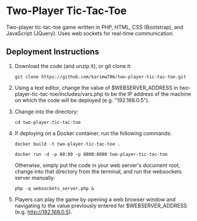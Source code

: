 # Two-Player Tic-Tac-Toe
Two-player tic-tac-toe game written in PHP, HTML, CSS (Bootstrap), and JavaScript (JQuery). Uses web sockets for real-time communication.

## Deployment Instructions

1. Download the code (and unzip it), or git clone it:

    ```git clone https://github.com/karimw786/two-player-tic-tac-toe.git```

1. Using a text editor, change the value of $WEBSERVER_ADDRESS in two-player-tic-tac-toe/includes/vars.php to be the IP address of the machine on which the code will be deployed (e.g. "192.168.0.5").

1. Change into the directory:

    ```cd two-player-tic-tac-toe```

1. If deploying on a Docker container, run the following commands:

    ```docker build -t two-player-tic-tac-toe .```
    
    ```docker run -d -p 80:80 -p 8080:8080 two-player-tic-tac-toe```

    Otherwise, simply put the code in your web server's document root, change into that directory from the terminal, and run the websockets server manually:

    ```php -q websockets_server.php &```

1. Players can play the game by opening a web browser window and navigating to the value previously entered for $WEBSERVER_ADDRESS (e.g. http://192.168.0.5).